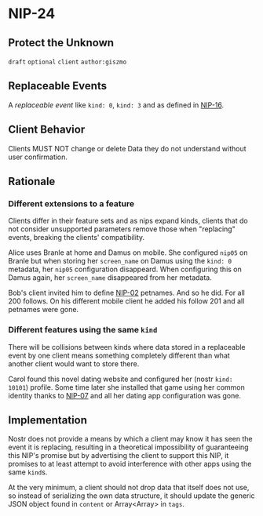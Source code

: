 NIP-24
======

Protect the Unknown
-------------------

`draft` `optional` `client` `author:giszmo`

## Replaceable Events

A *replaceable event* like `kind: 0`, `kind: 3` and as defined in
[NIP-16](16.md).

## Client Behavior

Clients MUST NOT change or delete Data they do not understand without user
confirmation.

Rationale
---------

### Different extensions to a feature

Clients differ in their feature sets and as nips expand kinds, clients that do
not consider unsupported parameters remove those when "replacing" events,
breaking the clients' compatibility.

Alice uses Branle at home and Damus on mobile. She configured `nip05` on Branle
but when storing her `screen_name` on Damus using the `kind: 0` metadata, her
`nip05` configuration disappeard. When configuring this on Damus again, her
`screen_name` disappeared from her metadata.

Bob's client invited him to define [NIP-02](02.md) petnames. And so he did. For
all 200 follows. On his different mobile client he added his follow 201 and all
petnames were gone.

### Different features using the same `kind`

There will be collisions between kinds where data stored in a replaceable event
by one client means something completely different than what another client
would want to store there.

Carol found this novel dating website and configured her (nostr `kind: 10101`)
profile. Some time later she installed that game using her common identity
thanks to [NIP-07](07.md) and all her dating app configuration was gone.

Implementation
--------------

Nostr does not provide a means by which a client may know it has seen the event
it is replacing, resulting in a theoretical impossibility of guaranteeing this
NIP's promise but by advertising the client to support this NIP, it promises to
at least attempt to avoid interference with other apps using the same `kind`s.

At the very minimum, a client should not drop data that itself does not use, so
instead of serializing the own data structure, it should update the generic
JSON object found in `content` or Array<Array<String>> in `tags`.

